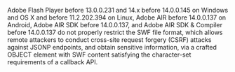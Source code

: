Adobe Flash Player before 13.0.0.231 and 14.x before 14.0.0.145 on Windows and OS X and before 11.2.202.394 on Linux, Adobe AIR before 14.0.0.137 on Android, Adobe AIR SDK before 14.0.0.137, and Adobe AIR SDK & Compiler before 14.0.0.137 do not properly restrict the SWF file format, which allows remote attackers to conduct cross-site request forgery (CSRF) attacks against JSONP endpoints, and obtain sensitive information, via a crafted OBJECT element with SWF content satisfying the character-set requirements of a callback API.